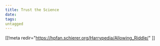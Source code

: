 ```yaml
---
title: Trust the Science
date: 
tags:
untagged
---
```

[[!meta redir="https://hpfan.schierer.org/Harrypedia/Allowing_Riddle/" ]]


